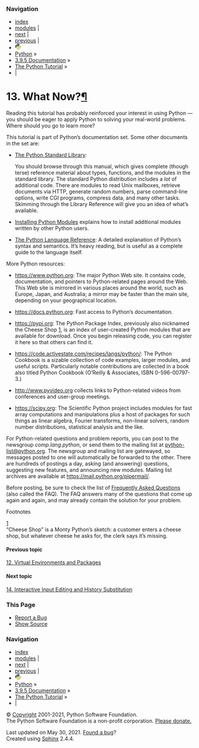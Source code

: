 ### Navigation

- [index](https://docs.python.org/3/genindex.html "General Index")
- [modules](https://docs.python.org/3/py-modindex.html "Python Module Index") |
- [next](interactive.html "14. Interactive Input Editing and History Substitution") |
- [previous](venv.html "12. Virtual Environments and Packages") |
- ![](../_static/py.png)
- [Python](https://www.python.org/) »
- [3.9.5 Documentation](https://docs.python.org/3/index.html) »
- [The Python Tutorial](index.html) »
- |

<span id="tut-whatnow"></span>

# <span class="section-number">13. </span>What Now?<a href="#what-now" class="headerlink" title="Permalink to this headline">¶</a>

Reading this tutorial has probably reinforced your interest in using Python — you should be eager to apply Python to solving your real-world problems. Where should you go to learn more?

This tutorial is part of Python’s documentation set. Some other documents in the set are:

- <a href="https://docs.python.org/3/library/index.html#library-index" class="reference internal"><span class="std std-ref">The Python Standard Library</span></a>:

  You should browse through this manual, which gives complete (though terse) reference material about types, functions, and the modules in the standard library. The standard Python distribution includes a _lot_ of additional code. There are modules to read Unix mailboxes, retrieve documents via HTTP, generate random numbers, parse command-line options, write CGI programs, compress data, and many other tasks. Skimming through the Library Reference will give you an idea of what’s available.

- <a href="https://docs.python.org/3/installing/index.html#installing-index" class="reference internal"><span class="std std-ref">Installing Python Modules</span></a> explains how to install additional modules written by other Python users.

- <a href="https://docs.python.org/3/reference/index.html#reference-index" class="reference internal"><span class="std std-ref">The Python Language Reference</span></a>: A detailed explanation of Python’s syntax and semantics. It’s heavy reading, but is useful as a complete guide to the language itself.

More Python resources:

- <a href="https://www.python.org/" class="reference external">https://www.python.org</a>: The major Python Web site. It contains code, documentation, and pointers to Python-related pages around the Web. This Web site is mirrored in various places around the world, such as Europe, Japan, and Australia; a mirror may be faster than the main site, depending on your geographical location.

- <a href="https://docs.python.org/" class="reference external">https://docs.python.org</a>: Fast access to Python’s documentation.

- <a href="https://pypi.org/" class="reference external">https://pypi.org</a>: The Python Package Index, previously also nicknamed the Cheese Shop <a href="#id2" id="id1" class="footnote-reference brackets">1</a>, is an index of user-created Python modules that are available for download. Once you begin releasing code, you can register it here so that others can find it.

- <a href="https://code.activestate.com/recipes/langs/python/" class="reference external">https://code.activestate.com/recipes/langs/python/</a>: The Python Cookbook is a sizable collection of code examples, larger modules, and useful scripts. Particularly notable contributions are collected in a book also titled Python Cookbook (O’Reilly & Associates, ISBN 0-596-00797-3.)

- <a href="http://www.pyvideo.org/" class="reference external">http://www.pyvideo.org</a> collects links to Python-related videos from conferences and user-group meetings.

- <a href="https://scipy.org/" class="reference external">https://scipy.org</a>: The Scientific Python project includes modules for fast array computations and manipulations plus a host of packages for such things as linear algebra, Fourier transforms, non-linear solvers, random number distributions, statistical analysis and the like.

For Python-related questions and problem reports, you can post to the newsgroup _comp.lang.python_, or send them to the mailing list at <a href="mailto:python-list%40python.org" class="reference external">python-list<span>@</span>python<span>.</span>org</a>. The newsgroup and mailing list are gatewayed, so messages posted to one will automatically be forwarded to the other. There are hundreds of postings a day, asking (and answering) questions, suggesting new features, and announcing new modules. Mailing list archives are available at <a href="https://mail.python.org/pipermail/" class="reference external">https://mail.python.org/pipermail/</a>.

Before posting, be sure to check the list of <a href="https://docs.python.org/3/faq/index.html#faq-index" class="reference internal"><span class="std std-ref">Frequently Asked Questions</span></a> (also called the FAQ). The FAQ answers many of the questions that come up again and again, and may already contain the solution for your problem.

Footnotes

<span class="brackets"><a href="#id1" class="fn-backref">1</a></span>  
“Cheese Shop” is a Monty Python’s sketch: a customer enters a cheese shop, but whatever cheese he asks for, the clerk says it’s missing.

#### Previous topic

[<span class="section-number">12. </span>Virtual Environments and Packages](venv.html "previous chapter")

#### Next topic

[<span class="section-number">14. </span>Interactive Input Editing and History Substitution](interactive.html "next chapter")

### This Page

- [Report a Bug](https://docs.python.org/3/bugs.html)
- [Show Source](https://github.com/python/cpython/blob/3.9/Doc/tutorial/whatnow.rst)

### Navigation

- [index](https://docs.python.org/3/genindex.html "General Index")
- [modules](https://docs.python.org/3/py-modindex.html "Python Module Index") |
- [next](interactive.html "14. Interactive Input Editing and History Substitution") |
- [previous](venv.html "12. Virtual Environments and Packages") |
- ![](../_static/py.png)
- [Python](https://www.python.org/) »
- [3.9.5 Documentation](https://docs.python.org/3/index.html) »
- [The Python Tutorial](index.html) »
- |

© [Copyright](https://docs.python.org/3/copyright.html) 2001-2021, Python Software Foundation.  
The Python Software Foundation is a non-profit corporation. [Please donate.](https://www.python.org/psf/donations/)

Last updated on May 30, 2021. [Found a bug](https://docs.python.org/3/bugs.html)?  
Created using [Sphinx](https://www.sphinx-doc.org/) 2.4.4.
